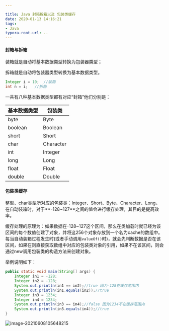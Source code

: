 ```yaml
---

title: Java 封箱拆箱以及 包装类缓存
date: 2020-01-13 14:16:21
tags:
- Java
typora-root-url: ..
---
```


#### 封箱与拆箱

装箱就是自动将基本数据类型转换为包装器类型；

拆箱就是自动将包装器类型转换为基本数据类型。

```java
Integer i = 10;  //装箱
int n = i;   //拆箱
```

一共有八种基本数据类型都有对应“封箱”他们分别是：

|**基本数据类型**|**包装类**|
|----|---|
|byte|Byte|
|boolean|Boolean|
|short|Short|
|char|Character|
|int|Integer|
|long|Long|
|float|Float|
|double|Double|

#### 包装类缓存

整型、char类型所对应的包装类：Integer、Short、Byte、Character、Long，在自动装箱时，对于**-128~127**之间的值会进行缓存处理，其目的是提高效率。

缓存处理的原理为：如果数据在-128~127这个区间，那么在类加载时就已经为该区间的每个数值创建了对象，并将这256个对象存放到一个名为cache的数组中。每当自动装箱过程发生时(或者手动调用`valueOf()`时)，就会先判断数据是否在该区间，如果在则直接获取数组中对应的包装类对象的引用，如果不在该区间，则会通过new调用包装类的构造方法来创建对象。

举例说明如下：

```java
public static void main(String[] args) {
    Integer in1 = -128;
    Integer in2 = -128;
    System.out.println(in1 == in2);//true 因为-128在缓存范围内
    System.out.println(in1.equals(in2));//true
    Integer in3 = 1234;
    Integer in4 = 1234;
    System.out.println(in3 == in4);//false 因为1234不在缓存范围内
    System.out.println(in3.equals(in4));//true
}
```



![image-20210608105648215](/post_imgs/java_2-5-1.png)